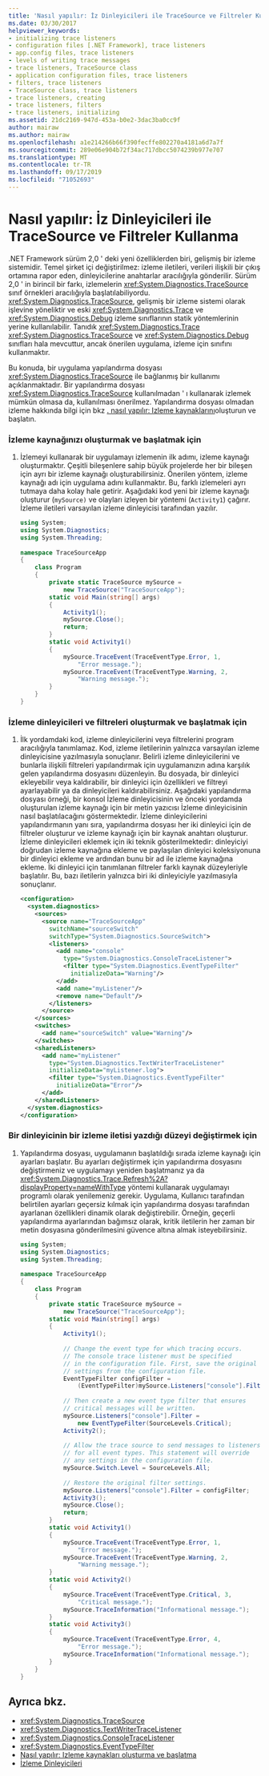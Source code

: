 ```yaml
---
title: 'Nasıl yapılır: İz Dinleyicileri ile TraceSource ve Filtreler Kullanma'
ms.date: 03/30/2017
helpviewer_keywords:
- initializing trace listeners
- configuration files [.NET Framework], trace listeners
- app.config files, trace listeners
- levels of writing trace messages
- trace listeners, TraceSource class
- application configuration files, trace listeners
- filters, trace listeners
- TraceSource class, trace listeners
- trace listeners, creating
- trace listeners, filters
- trace listeners, initializing
ms.assetid: 21dc2169-947d-453a-b0e2-3dac3ba0cc9f
author: mairaw
ms.author: mairaw
ms.openlocfilehash: a1e214266b66f390fecffe802270a4181a6d7a7f
ms.sourcegitcommit: 289e06e904b72f34ac717dbcc5074239b977e707
ms.translationtype: MT
ms.contentlocale: tr-TR
ms.lasthandoff: 09/17/2019
ms.locfileid: "71052693"
---
```

# <a name="how-to-use-tracesource-and-filters-with-trace-listeners"></a>Nasıl yapılır: İz Dinleyicileri ile TraceSource ve Filtreler Kullanma
.NET Framework sürüm 2,0 ' deki yeni özelliklerden biri, gelişmiş bir izleme sistemidir. Temel şirket içi değiştirilmez: izleme iletileri, verileri ilişkili bir çıkış ortamına rapor eden, dinleyicilerine anahtarlar aracılığıyla gönderilir. Sürüm 2,0 ' in birincil bir farkı, izlemelerin <xref:System.Diagnostics.TraceSource> sınıf örnekleri aracılığıyla başlatılabiliyordu. <xref:System.Diagnostics.TraceSource>, gelişmiş bir izleme sistemi olarak işlevine yöneliktir ve eski <xref:System.Diagnostics.Trace> ve <xref:System.Diagnostics.Debug> izleme sınıflarının statik yöntemlerinin yerine kullanılabilir. Tanıdık <xref:System.Diagnostics.Trace> <xref:System.Diagnostics.TraceSource> ve <xref:System.Diagnostics.Debug> sınıfları hala mevcuttur, ancak önerilen uygulama, izleme için sınıfını kullanmaktır.  
  
 Bu konuda, bir uygulama yapılandırma dosyası <xref:System.Diagnostics.TraceSource> ile bağlanmış bir kullanımı açıklanmaktadır.  Bir yapılandırma dosyası <xref:System.Diagnostics.TraceSource> kullanılmadan ' ı kullanarak izlemek mümkün olmasa da, kullanılması önerilmez. Yapılandırma dosyası olmadan izleme hakkında bilgi için bkz [. nasıl yapılır: Izleme kaynaklarını](how-to-create-and-initialize-trace-sources.md)oluşturun ve başlatın.  
  
### <a name="to-create-and-initialize-your-trace-source"></a>İzleme kaynağınızı oluşturmak ve başlatmak için  
  
1. İzlemeyi kullanarak bir uygulamayı izlemenin ilk adımı, izleme kaynağı oluşturmaktır. Çeşitli bileşenlere sahip büyük projelerde her bir bileşen için ayrı bir izleme kaynağı oluşturabilirsiniz. Önerilen yöntem, izleme kaynağı adı için uygulama adını kullanmaktır. Bu, farklı izlemeleri ayrı tutmaya daha kolay hale getirir. Aşağıdaki kod yeni bir izleme kaynağı oluşturur (`mySource)` ve olayları izleyen bir yöntemi (`Activity1`) çağırır.  İzleme iletileri varsayılan izleme dinleyicisi tarafından yazılır.  
  
    ```csharp
    using System;  
    using System.Diagnostics;  
    using System.Threading;  
  
    namespace TraceSourceApp  
    {  
        class Program  
        {  
            private static TraceSource mySource =   
                new TraceSource("TraceSourceApp");  
            static void Main(string[] args)  
            {  
                Activity1();  
                mySource.Close();  
                return;  
            }  
            static void Activity1()  
            {  
                mySource.TraceEvent(TraceEventType.Error, 1,   
                    "Error message.");  
                mySource.TraceEvent(TraceEventType.Warning, 2,   
                    "Warning message.");  
            }  
        }  
    }  
    ```  
  
### <a name="to-create-and-initialize-trace-listeners-and-filters"></a>İzleme dinleyicileri ve filtreleri oluşturmak ve başlatmak için  
  
1. İlk yordamdaki kod, izleme dinleyicilerini veya filtrelerini program aracılığıyla tanımlamaz. Kod, izleme iletilerinin yalnızca varsayılan izleme dinleyicisine yazılmasıyla sonuçlanır. Belirli izleme dinleyicilerini ve bunlarla ilişkili filtreleri yapılandırmak için uygulamanızın adına karşılık gelen yapılandırma dosyasını düzenleyin. Bu dosyada, bir dinleyici ekleyebilir veya kaldırabilir, bir dinleyici için özellikleri ve filtreyi ayarlayabilir ya da dinleyicileri kaldırabilirsiniz. Aşağıdaki yapılandırma dosyası örneği, bir konsol İzleme dinleyicisinin ve önceki yordamda oluşturulan izleme kaynağı için bir metin yazıcısı İzleme dinleyicisinin nasıl başlatılacağını göstermektedir. İzleme dinleyicilerini yapılandırmanın yanı sıra, yapılandırma dosyası her iki dinleyici için de filtreler oluşturur ve izleme kaynağı için bir kaynak anahtarı oluşturur. İzleme dinleyicileri eklemek için iki teknik gösterilmektedir: dinleyiciyi doğrudan izleme kaynağına ekleme ve paylaşılan dinleyici koleksiyonuna bir dinleyici ekleme ve ardından bunu bir ad ile izleme kaynağına ekleme. İki dinleyici için tanımlanan filtreler farklı kaynak düzeyleriyle başlatılır. Bu, bazı iletilerin yalnızca biri iki dinleyiciyle yazılmasıyla sonuçlanır.  
  
    ```xml  
    <configuration>  
      <system.diagnostics>  
        <sources>  
          <source name="TraceSourceApp"   
            switchName="sourceSwitch"   
            switchType="System.Diagnostics.SourceSwitch">  
            <listeners>  
              <add name="console"   
                type="System.Diagnostics.ConsoleTraceListener">  
                <filter type="System.Diagnostics.EventTypeFilter"   
                  initializeData="Warning"/>  
              </add>  
              <add name="myListener"/>  
              <remove name="Default"/>  
            </listeners>  
          </source>  
        </sources>  
        <switches>  
          <add name="sourceSwitch" value="Warning"/>  
        </switches>  
        <sharedListeners>  
          <add name="myListener"   
            type="System.Diagnostics.TextWriterTraceListener"   
            initializeData="myListener.log">  
            <filter type="System.Diagnostics.EventTypeFilter"   
              initializeData="Error"/>  
          </add>  
        </sharedListeners>  
      </system.diagnostics>  
    </configuration>  
    ```  
  
### <a name="to-change-the-level-at-which-a-listener-writes-a-trace-message"></a>Bir dinleyicinin bir izleme iletisi yazdığı düzeyi değiştirmek için  
  
1. Yapılandırma dosyası, uygulamanın başlatıldığı sırada izleme kaynağı için ayarları başlatır. Bu ayarları değiştirmek için yapılandırma dosyasını değiştirmeniz ve uygulamayı yeniden başlatmanız ya da <xref:System.Diagnostics.Trace.Refresh%2A?displayProperty=nameWithType> yöntemi kullanarak uygulamayı programlı olarak yenilemeniz gerekir. Uygulama, Kullanıcı tarafından belirtilen ayarları geçersiz kılmak için yapılandırma dosyası tarafından ayarlanan özellikleri dinamik olarak değiştirebilir.  Örneğin, geçerli yapılandırma ayarlarından bağımsız olarak, kritik iletilerin her zaman bir metin dosyasına gönderilmesini güvence altına almak isteyebilirsiniz.  
  
    ```csharp
    using System;  
    using System.Diagnostics;  
    using System.Threading;  
  
    namespace TraceSourceApp  
    {  
        class Program  
        {  
            private static TraceSource mySource =   
                new TraceSource("TraceSourceApp");  
            static void Main(string[] args)  
            {  
                Activity1();  
  
                // Change the event type for which tracing occurs.  
                // The console trace listener must be specified   
                // in the configuration file. First, save the original  
                // settings from the configuration file.  
                EventTypeFilter configFilter =   
                    (EventTypeFilter)mySource.Listeners["console"].Filter;  
  
                // Then create a new event type filter that ensures   
                // critical messages will be written.  
                mySource.Listeners["console"].Filter =  
                    new EventTypeFilter(SourceLevels.Critical);  
                Activity2();  
  
                // Allow the trace source to send messages to listeners   
                // for all event types. This statement will override   
                // any settings in the configuration file.  
                mySource.Switch.Level = SourceLevels.All;  
  
                // Restore the original filter settings.  
                mySource.Listeners["console"].Filter = configFilter;  
                Activity3();  
                mySource.Close();  
                return;  
            }  
            static void Activity1()  
            {  
                mySource.TraceEvent(TraceEventType.Error, 1,   
                    "Error message.");  
                mySource.TraceEvent(TraceEventType.Warning, 2,   
                    "Warning message.");  
            }  
            static void Activity2()  
            {  
                mySource.TraceEvent(TraceEventType.Critical, 3,   
                    "Critical message.");  
                mySource.TraceInformation("Informational message.");  
            }  
            static void Activity3()  
            {  
                mySource.TraceEvent(TraceEventType.Error, 4,   
                    "Error message.");  
                mySource.TraceInformation("Informational message.");  
            }  
        }  
    }  
    ```  
  
## <a name="see-also"></a>Ayrıca bkz.

- <xref:System.Diagnostics.TraceSource>
- <xref:System.Diagnostics.TextWriterTraceListener>
- <xref:System.Diagnostics.ConsoleTraceListener>
- <xref:System.Diagnostics.EventTypeFilter>
- [Nasıl yapılır: Izleme kaynakları oluşturma ve başlatma](how-to-create-and-initialize-trace-sources.md)
- [İzleme Dinleyicileri](trace-listeners.md)
